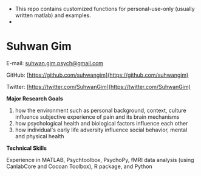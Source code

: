 * This repo contains customized functions for personal-use-only (usually written matlab) and examples. 
*


# **Suhwan Gim**

E-mail: [suhwan.gim.psych@gmail.com](mailto:suhwan.gim.psych@gmail.com)

GitHub: [https://github.com/suhwangim](https://github.com/suhwangim)

Twitter: [https://twitter.com/SuhwanGim](https://twitter.com/SuhwanGim)

**Major Research Goals**

1. how the environment such as personal background, context, culture influence subjective experience of pain and its brain mechanisms
2. how psychological health and biological factors influence each other
3. how individual&#39;s early life adversity influence social behavior, mental and physical health

**Technical Skills**

Experience in MATLAB, Psychtoolbox, PsychoPy, fMRI data analysis (using CanlabCore and Cocoan Toolbox), R package, and Python

